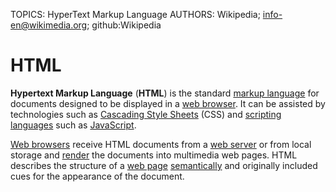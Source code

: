TOPICS: HyperText Markup Language
AUTHORS: Wikipedia; info-en@wikimedia.org; github:Wikipedia

# HTML

**Hypertext Markup Language** (**HTML**) is the standard [markup language](#) for documents
designed to be displayed in a [web browser](#).
It can be assisted by technologies
such as [Cascading Style Sheets](#) (CSS) and [scripting languages](#) such as [JavaScript](#).

[Web browsers](#) receive HTML documents from a [web server](#) or from local storage
and [render](#) the documents into multimedia web pages.
HTML describes the structure of a [web page](#) [semantically](#) and originally
included cues for the appearance of the document.
